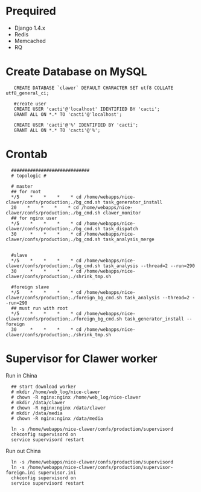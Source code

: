 # Prequired

- Django 1.4.x
- Redis
- Memcached
- RQ


# Create Database on MySQL

       CREATE DATABASE `clawer` DEFAULT CHARACTER SET utf8 COLLATE utf8_general_ci;
      
       #create user
       CREATE USER 'cacti'@'localhost' IDENTIFIED BY 'cacti';
       GRANT ALL ON *.* TO 'cacti'@'localhost';
      
       CREATE USER 'cacti'@'%' IDENTIFIED BY 'cacti';
       GRANT ALL ON *.* TO 'cacti'@'%';
       
       
# Crontab
      
      #############################
      # topologic #
      
      # master
      ## for root
      */5    *    *    *    * cd /home/webapps/nice-clawer/confs/production;./bg_cmd.sh task_generator_install
      20    *    *    *    * cd /home/webapps/nice-clawer/confs/production;./bg_cmd.sh clawer_monitor
      ## for nginx user
      */5    *    *    *    * cd /home/webapps/nice-clawer/confs/production;./bg_cmd.sh task_dispatch
      30     *    *    *    * cd /home/webapps/nice-clawer/confs/production;./bg_cmd.sh task_analysis_merge
      
      
      #slave
      */5    *    *    *    * cd /home/webapps/nice-clawer/confs/production;./bg_cmd.sh task_analysis --thread=2 --run=290
      30     *    *    *    * cd /home/webapps/nice-clawer/confs/production;./shrink_tmp.sh
      
      #foreign slave
      */5    *    *    *    * cd /home/webapps/nice-clawer/confs/production;./foreign_bg_cmd.sh task_analysis --thread=2 --run=290
      ## must run with root
      */5    *    *    *    * cd /home/webapps/nice-clawer/confs/production;./foreign_bg_cmd.sh task_generator_install --foreign
      30     *    *    *    * cd /home/webapps/nice-clawer/confs/production;./shrink_tmp.sh
      
     
# Supervisor for Clawer worker

Run in China

      ## start download worker
      # mkdir /home/web_log/nice-clawer
      # chown -R nginx:nginx /home/web_log/nice-clawer
      # mkdir /data/clawer
      # chown -R nginx:nginx /data/clawer
      # mkdir /data/media
      # chown -R nginx:nginx /data/media
      
      ln -s /home/webapps/nice-clawer/confs/production/supervisord
      chkconfig supervisord on
      service supervisord restart
      

Run out China

      ln -s /home/webapps/nice-clawer/confs/production/supervisord
      ln -s /home/webapps/nice-clawer/confs/production/supervisor-foreign.ini supervisor.ini
      chkconfig supervisord on
      service supervisord restart
      
      
      
      



